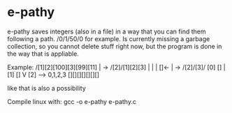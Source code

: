 # e-pathy
e-pathy saves integers (also in a file) in a way that you can find them following a path. /0/1/50/0 for example.
Is currently missing a garbage collection, so you cannot delete stuff right now, but the program is done in the way that is appliable.

Example:
/[1][2][100][3][99][11]
     |
      -> /[2]/[1][2][3]
               |  |  |
            []<-  |   -> /[2]/[3]/ [0]
           []     |                [1]
          []      V                [2] --> 0,1,2,3
              [][][][][][][]              

like that is also a possibility

Compile linux with:
gcc -o e-pathy e-pathy.c
